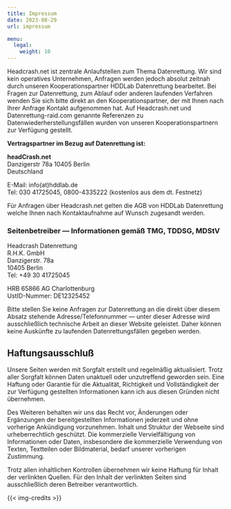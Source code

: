 ```yaml
---
title: Impressum
date: 2023-08-29
url: impressum

menu:
  legal:
    weight: 10
---
```


Headcrash.net ist zentrale Anlaufstellen zum Thema Datenrettung. Wir sind kein operatives Unternehmen, Anfragen werden jedoch absolut zeitnah durch unseren Kooperationspartner HDDLab Datenrettung bearbeitet. Bei Fragen zur Datenrettung, zum Ablauf oder anderen laufenden Verfahren wenden Sie sich bitte direkt an den Kooperationspartner, der mit Ihnen nach Ihrer Anfrage Kontakt aufgenommen hat. Auf Headcrash.net und Datenrettung-raid.com genannte Referenzen zu Datenwiederherstellungsfällen wurden von unseren Kooperationspartnern zur Verfügung gestellt.

**Vertragspartner im Bezug auf Datenrettung ist:**

**headCrash.net**  
Danzigerstr 78a 10405 Berlin  
Deutschland

E-Mail: info(at)hddlab.de  
Tel: 030 41725045, 0800-4335222 (kostenlos aus dem dt. Festnetz)

Für Anfragen über Headcrash.net gelten die AGB von HDDLab Datenrettung welche Ihnen nach Kontaktaufnahme auf Wunsch zugesandt werden.

### Seitenbetreiber — Informationen gemäß TMG, TDDSG, MDStV

Headcrash Datenrettung  
R.H.K. GmbH  
Danzigerstr. 78a  
10405 Berlin  
Tel: +49 30 41725045

HRB 65866 AG Charlottenburg  
UstID-Nummer: DE12325452

Bitte stellen Sie keine Anfragen zur Datenrettung an die direkt über diesem Absatz stehende Adresse/Telefonnummer — unter dieser Adresse wird ausschließlich technische Arbeit an dieser Website geleistet. Daher können keine Auskünfte zu laufenden Datenrettungsfällen gegeben werden.

## Haftungsausschluß

Unsere Seiten werden mit Sorgfalt erstellt und regelmäßig aktualisiert. Trotz aller Sorgfalt können Daten unaktuell oder unzutreffend geworden sein. Eine Haftung oder Garantie für die Aktualität, Richtigkeit und Vollständigkeit der zur Verfügung gestellten Informationen kann ich aus diesen Gründen nicht übernehmen.

Des Weiteren behalten wir uns das Recht vor, Änderungen oder Ergänzungen der bereitgestellten Informationen jederzeit und ohne vorherige Ankündigung vorzunehmen. Inhalt und Struktur der Webseite sind urheberrechtlich geschützt. Die kommerzielle Vervielfältigung von Informationen oder Daten, insbesondere die kommerzielle Verwendung von Texten, Textteilen oder Bildmaterial, bedarf unserer vorherigen Zustimmung.

Trotz allen inhaltlichen Kontrollen übernehmen wir keine Haftung für Inhalt der verlinkten Quellen. Für den Inhalt der verlinkten Seiten sind ausschließlich deren Betreiber verantwortlich.

{{< img-credits >}}
